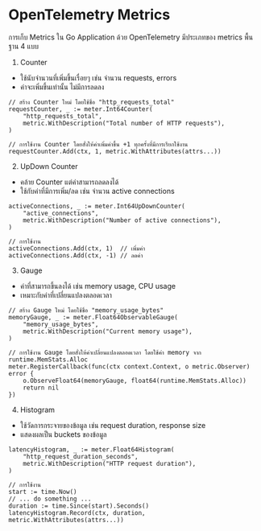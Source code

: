 # OpenTelemetry Metrics

การเก็บ Metrics ใน Go Application ด้วย OpenTelemetry มีประเภทของ metrics พื้นฐาน 4 แบบ

1. Counter

- ใช้นับจำนวนที่เพิ่มขึ้นเรื่อยๆ เช่น จำนวน requests, errors
- ค่าจะเพิ่มขึ้นเท่านั้น ไม่มีการลดลง

```golang
// สร้าง Counter ใหม่ โดยใช้ชื่อ "http_requests_total"
requestCounter, _ := meter.Int64Counter(
    "http_requests_total",
    metric.WithDescription("Total number of HTTP requests"),
)

// การใช้งาน Counter โดยสั่งให้ค่าเพิ่มค่าขึ้น +1 ทุกครั้งที่มีการเรียกใช้งาน 
requestCounter.Add(ctx, 1, metric.WithAttributes(attrs...))
```

2. UpDown Counter

- คล้าย Counter แต่ค่าสามารถลดลงได้
- ใช้กับค่าที่มีการเพิ่ม/ลด เช่น จำนวน active connections

```golang
activeConnections, _ := meter.Int64UpDownCounter(
    "active_connections",
    metric.WithDescription("Number of active connections"),
)

// การใช้งาน
activeConnections.Add(ctx, 1)  // เพิ่มค่า
activeConnections.Add(ctx, -1) // ลดค่า
```

3. Gauge

- ค่าที่สามารถขึ้นลงได้ เช่น memory usage, CPU usage
- เหมาะกับค่าที่เปลี่ยนแปลงตลอดเวลา

```golang
// สร้าง Gauge ใหม่ โดยใช้ชื่อ "memory_usage_bytes"
memoryGauge, _ := meter.Float64ObservableGauge(
    "memory_usage_bytes",
    metric.WithDescription("Current memory usage"),
)

// การใช้งาน Gauge โดยสั่งให้ค่าเปลี่ยนแปลงตลอดเวลา โดยใช้ค่า memory จาก runtime.MemStats.Alloc 
meter.RegisterCallback(func(ctx context.Context, o metric.Observer) error {
    o.ObserveFloat64(memoryGauge, float64(runtime.MemStats.Alloc))
    return nil
})
```

4. Histogram

- ใช้วัดการกระจายของข้อมูล เช่น request duration, response size
- แสดงผลเป็น buckets ของข้อมูล

```golang
latencyHistogram, _ := meter.Float64Histogram(
    "http_request_duration_seconds",
    metric.WithDescription("HTTP request duration"),
)

// การใช้งาน
start := time.Now()
// ... do something ...
duration := time.Since(start).Seconds()
latencyHistogram.Record(ctx, duration, metric.WithAttributes(attrs...))
```

